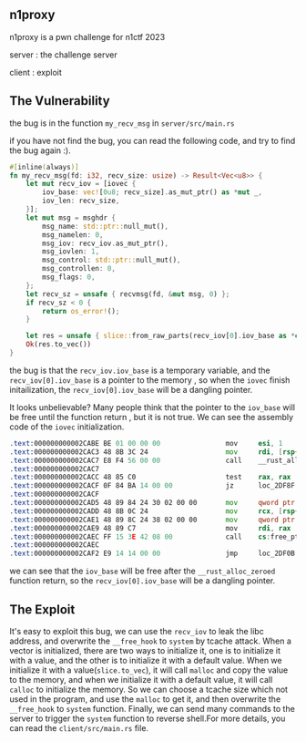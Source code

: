 
## n1proxy

n1proxy is a pwn challenge for n1ctf 2023

server : the challenge server

client : exploit

## The Vulnerability


the bug is in the function `my_recv_msg` in `server/src/main.rs`

if you have not find the bug, you can read the following code, and try to find the bug again :). 

```rust
#[inline(always)]
fn my_recv_msg(fd: i32, recv_size: usize) -> Result<Vec<u8>> {
    let mut recv_iov = [iovec {
        iov_base: vec![0u8; recv_size].as_mut_ptr() as *mut _,
        iov_len: recv_size,
    }];
    let mut msg = msghdr {
        msg_name: std::ptr::null_mut(),
        msg_namelen: 0,
        msg_iov: recv_iov.as_mut_ptr(),
        msg_iovlen: 1,
        msg_control: std::ptr::null_mut(),
        msg_controllen: 0,
        msg_flags: 0,
    };
    let recv_sz = unsafe { recvmsg(fd, &mut msg, 0) };
    if recv_sz < 0 {
        return os_error!();
    }

    let res = unsafe { slice::from_raw_parts(recv_iov[0].iov_base as *const u8, recv_size) };
    Ok(res.to_vec())
}

```


the bug is that the `recv_iov.iov_base` is a temporary variable, and the `recv_iov[0].iov_base` is a pointer to the memory , so when the `iovec` finish initailization, the `recv_iov[0].iov_base` will be a dangling pointer.

It looks unbelievable? Many people think that the pointer to the `iov_base` will be free until the function return , but it is not true. We can see the assembly code of the `iovec` initialization.

```asm
.text:000000000002CABE BE 01 00 00 00                mov     esi, 1
.text:000000000002CAC3 48 8B 3C 24                   mov     rdi, [rsp+0D38h+var_D38]        ; nmemb
.text:000000000002CAC7 E8 F4 56 00 00                call    __rust_alloc_zeroed
.text:000000000002CAC7
.text:000000000002CACC 48 85 C0                      test    rax, rax
.text:000000000002CACF 0F 84 BA 14 00 00             jz      loc_2DF8F
.text:000000000002CACF
.text:000000000002CAD5 48 89 84 24 30 02 00 00       mov     qword ptr [rsp+0D38h+addr.sa_family], rax
.text:000000000002CADD 48 8B 0C 24                   mov     rcx, [rsp+0D38h+var_D38]
.text:000000000002CAE1 48 89 8C 24 38 02 00 00       mov     qword ptr [rsp+0D38h+addr.sa_data+6], rcx
.text:000000000002CAE9 48 89 C7                      mov     rdi, rax                        ; ptr
.text:000000000002CAEC FF 15 3E 42 08 00             call    cs:free_ptr
.text:000000000002CAEC
.text:000000000002CAF2 E9 14 14 00 00                jmp     loc_2DF0B
```

we can see that the `iov_base` will be free after the `__rust_alloc_zeroed` function return, so the `recv_iov[0].iov_base` will be a dangling pointer.

## The Exploit

It's easy to exploit this bug, we can use the `recv_iov` to leak the libc address, and overwrite the `__free_hook` to `system` by tcache attack. When a vector is initialized, there are two ways to initialize it, one is to initialize it with a value, and the other is to initialize it with a default value. When we initialize it with a value(`slice.to_vec`), it will call `malloc` and copy the value to the memory, and when we initialize it with a default value, it will call `calloc` to initialize the memory. So we can choose a tcache size which not used in the program, and use the `malloc` to get it, and then overwrite the `__free_hook` to `system` function. Finally, we can send many commands to the server to trigger the `system` function to reverse shell.For more details, you can read the `client/src/main.rs` file.
